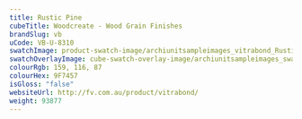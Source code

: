 ```yaml
---
title: Rustic Pine
cubeTitle: Woodcreate - Wood Grain Finishes
brandSlug: vb
uCode: VB-U-8310
swatchImage: product-swatch-image/archiunitsampleimages_vitrabond_Rustic_Pine.jpg
swatchOverlayImage: cube-swatch-overlay-image/archiunitsampleimages_swatch-overlay_vitrabond.png
colourRgb: 159, 116, 87
colourHex: 9F7457
isGloss: "false"
websiteUrl: http://fv.com.au/product/vitrabond/
weight: 93877
---
```

